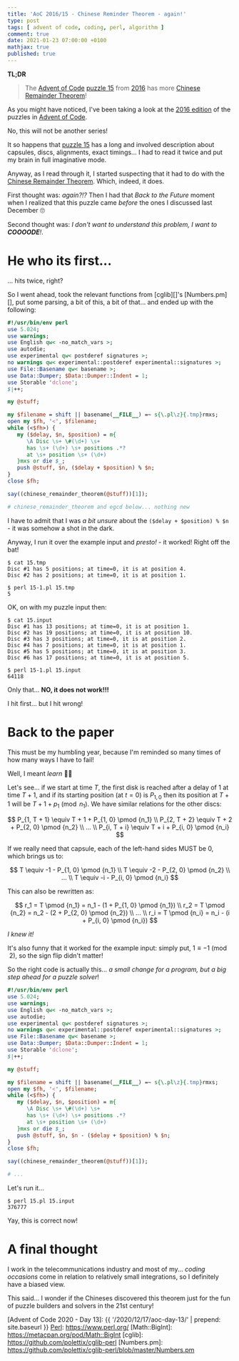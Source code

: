 ```yaml
---
title: 'AoC 2016/15 - Chinese Reminder Theorem - again!'
type: post
tags: [ advent of code, coding, perl, algorithm ]
comment: true
date: 2021-01-23 07:00:00 +0100
mathjax: true
published: true
---
```


**TL;DR**

> The [Advent of Code][] [puzzle 15][p15] from [2016][aoc2016] has more
> [Chinese Remainder Theorem][]!

As you might have noticed, I've been taking a look at the [2016
edition][aoc2016] of the puzzles in [Advent of Code][].

No, this will not be another series!

It so happens that [puzzle 15][p15] has a long and involved description
about capsules, discs, alignments, exact timings... I had to read it
twice and put my brain in full imaginative mode.

Anyway, as I read through it, I started suspecting that it had to do
with the [Chinese Remainder Theorem][]. Which, indeed, it does.

First thought was: *again?!?* Then I had that *Back to the Future*
moment when I realized that this puzzle came *before* the ones I
discussed last December 🙄

Second thought was: *I don't want to understand this problem, I want to
**COOOODE**!*.

# He who its first...

... hits twice, right?

So I went ahead, took the relevant functions from [cglib][]'s
[Numbers.pm][], put some parsing, a bit of this, a bit of that... and
ended up with the following:

```perl
#!/usr/bin/env perl
use 5.024;
use warnings;
use English qw< -no_match_vars >;
use autodie;
use experimental qw< postderef signatures >;
no warnings qw< experimental::postderef experimental::signatures >;
use File::Basename qw< basename >;
use Data::Dumper; $Data::Dumper::Indent = 1;
use Storable 'dclone';
$|++;

my @stuff;

my $filename = shift || basename(__FILE__) =~ s{\.pl\z}{.tmp}rmxs;
open my $fh, '<', $filename;
while (<$fh>) {
   my ($delay, $n, $position) = m{
      \A Disc \s+ \#(\d+) \s+
      has \s+ (\d+) \s+ positions .*?
      at \s+ position \s+ (\d+)
   }mxs or die $_;
   push @stuff, $n, ($delay + $position) % $n;
}
close $fh;

say((chinese_remainder_theorem(@stuff))[1]);

# chinese_remainder_theorem and egcd below... nothing new
```

I have to admit that I was *a bit unsure* about the `($delay +
$position) % $n` - it was somehow a shot in the dark.

Anyway, I run it over the example input and *presto!* - it worked! Right
off the bat!

```
$ cat 15.tmp 
Disc #1 has 5 positions; at time=0, it is at position 4.
Disc #2 has 2 positions; at time=0, it is at position 1.

$ perl 15-1.pl 15.tmp
5
```

OK, on with my puzzle input then:

```
$ cat 15.input 
Disc #1 has 13 positions; at time=0, it is at position 1.
Disc #2 has 19 positions; at time=0, it is at position 10.
Disc #3 has 3 positions; at time=0, it is at position 2.
Disc #4 has 7 positions; at time=0, it is at position 1.
Disc #5 has 5 positions; at time=0, it is at position 3.
Disc #6 has 17 positions; at time=0, it is at position 5.

$ perl 15-1.pl 15.input
64118
```

Only that... **NO, it does not work!!!**

I hit first... but I hit wrong!

# Back to the paper

This must be my humbling year, because I'm reminded so many times of how
many ways I have to fail!

Well, I meant *learn* 👨‍🎓

Let's see... if we start at time $T$, the first disk is reached after a
delay of $1$ at time $T + 1$, and if its starting position (at $t = 0$)
is $P_{1, 0}$ then its position at $T + 1$ will be $T + 1 + p_1 \pmod
{n_1}$. We have similar relations for the other discs:

$$
P_{1, T + 1} \equiv T + 1 + P_{1, 0} \pmod {n_1} \\
P_{2, T + 2} \equiv T + 2 + P_{2, 0} \pmod {n_2} \\
... \\
P_{i, T + i} \equiv T + i + P_{i, 0} \pmod {n_i}
$$

If we really need that capsule, each of the left-hand sides MUST be $0$,
which brings us to:

$$
T \equiv -1 - P_{1, 0} \pmod {n_1} \\
T \equiv -2 - P_{2, 0} \pmod {n_2} \\
... \\
T \equiv -i - P_{i, 0} \pmod {n_i}
$$

This can also be rewritten as:

$$
r_1 = T \pmod {n_1} = n_1 - (1 + P_{1, 0} \pmod {n_1}) \\
r_2 = T \pmod {n_2} = n_2 - (2 + P_{2, 0} \pmod {n_2}) \\
... \\
r_i = T \pmod {n_i} = n_i - (i + P_{i, 0} \pmod {n_i})
$$

*I knew it!*

It's also funny that it worked for the example input: simply put, $1
\equiv -1 \pmod 2$, so the sign flip didn't matter!

So the right code is actually this... *a small change for a program, but
a big step ahead for a puzzle solver*!

```perl
#!/usr/bin/env perl
use 5.024;
use warnings;
use English qw< -no_match_vars >;
use autodie;
use experimental qw< postderef signatures >;
no warnings qw< experimental::postderef experimental::signatures >;
use File::Basename qw< basename >;
use Data::Dumper; $Data::Dumper::Indent = 1;
use Storable 'dclone';
$|++;

my @stuff;

my $filename = shift || basename(__FILE__) =~ s{\.pl\z}{.tmp}rmxs;
open my $fh, '<', $filename;
while (<$fh>) {
   my ($delay, $n, $position) = m{
      \A Disc \s+ \#(\d+) \s+
      has \s+ (\d+) \s+ positions .*?
      at \s+ position \s+ (\d+)
   }mxs or die $_;
   push @stuff, $n, $n - ($delay + $position) % $n;
}
close $fh;

say((chinese_remainder_theorem(@stuff))[1]);

# ...
```

Let's run it...

```
$ perl 15.pl 15.input 
376777
```

Yay, this is correct now!

# A final thought

I work in the telecommunications industry and most of my... *coding
occasions* come in relation to relatively small integrations, so I
definitely have a biased view.

This said... I wonder if the Chineses discovered this theorem just for
the fun of puzzle builders and solvers in the 21st century!

[p15]: https://adventofcode.com/2016/day/15
[aoc2016]: https://adventofcode.com/2016/
[Advent of Code]: https://adventofcode.com/
[Perl]: https://www.perl.org/
[Chinese Remainder Theorem]: https://en.wikipedia.org/wiki/Chinese_remainder_theorem
[Wikipedia]: https://en.wikipedia.org/wiki/Main_Page
[Advent of Code 2020 - Day 13]: {{ '/2020/12/17/aoc-day-13/' | prepend: site.baseurl }}
[Perl]: https://www.perl.org/
[Math::BigInt]: https://metacpan.org/pod/Math::BigInt
[cglib]: https://github.com/polettix/cglib-perl
[Numbers.pm]: https://github.com/polettix/cglib-perl/blob/master/Numbers.pm

